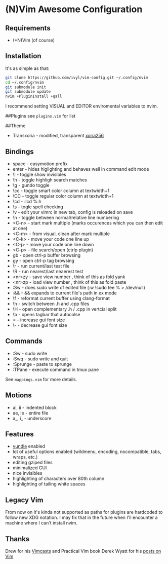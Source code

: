 # (N)Vim Awesome Configuration

## Requirements
* (*N)Vim (of course)

## Installation
It's as simple as that:

```bash
git clone https://github.com/ivyl/vim-config.git ~/.config/nvim
cd ~/.config/nvim
git submodule init
git submodule update
nvim +PluginInstall +qall
```

I recommend setting VISUAL and EDITOR enviromental variables to nvim.

##Plugins
see `plugins.vim` for list


##Theme
* Transxoria - modified, transparent [xoria256](http://www.vim.org/scripts/script.php?script_id=2140)

## Bindings
* space - easymotion prefix
* enter - hides higlighting and behaves well in command edit mode
* \l - toggle show invisibles
* \h - toggle highligh search matches
* \g - gundo toggle
* \cc - toggle smart color column at textwidth+1
* \CC - toggle regular color column at textwidth+1
* \cd - :lcd %:h
* \s - togle spell checking
* \v - edit your vimrc in new tab, config is reloaded on save
* \n - toggle between normal/relative line numbering
* &lt;C-n&gt; - start mark multiple (marks occurences which you can then edit at
  one)
* &lt;C-m&gt; - from visual, clean after mark multiple
* &lt;C-k&gt; - move your code one line up
* &lt;C-j&gt; - move your code one line down
* &lt;C-p&gt; - file search/open (ctrlp plugin)
* gb - open ctrl-p buffer browsing
* gy - open ctrl-p tag browsing
* \r - run current/last test file
* \R - run nearest/last neaerest test
* &lt;nr&gt;zy - save view number <nr>, think of this as fold yank
* &lt;nr&gt;zp - load view number <nr>, think of this as fold paste
* :Sw - does sudo write of edited file (:w !sudo tee % > /dev/null)
* :&& - && expands to current file's path in ex mode
* \f - reformat current buffer using clang-format
* \h - switch between .h and .cpp files
* \H - open complementary .h / .cpp in vertcial split
* \b - opens tagbar that autocolse
* \= - increase gui font size
* \\- - decrease gui font size

## Commands
* :Sw - sudo write
* :Swq - sudo write and quit
* :Sprunge - paste to sprunge
* :TPane - execute command in tmux pane

See `mappings.vim` for more details.

## Motions
* ai, ii - indented block
* ae, ie - entire file
* a\_, i\_ - underscore

## Features
* [vundle](https://github.com/gmarik/Vundle.vim) enabled
* lot of useful options enabled (wildmenu, encoding, nocompatible, tabs, wraps, etc.)
* editing gziped files
* minimalized GUI
* nice invisibles
* highlighting of characters over 80th column
* highlighting of tailing white spaces

## Legacy Vim
From now on it's kinda not supported as paths for plugins are hardcoded to
follow new XDG notation. I may fix that in the future when I'll encounter a
machine where I can't install nvim.

## Thanks
Drew for his [Vimcasts](http://vimcasts.org/) and Practical Vim book
Derek Wyatt for his [posts on Vim](http://www.derekwyatt.org/vim/)
